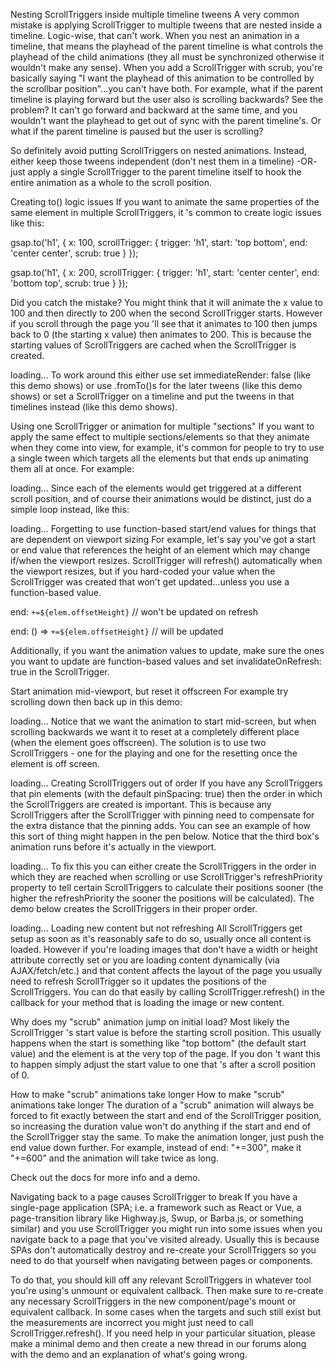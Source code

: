 Nesting ScrollTriggers inside multiple timeline tweens
A very common mistake is applying ScrollTrigger to multiple tweens that are nested inside a timeline. Logic-wise, that can't work. When you nest an animation in a timeline, that means the playhead of the parent timeline is what controls the playhead of the child animations (they all must be synchronized otherwise it wouldn't make any sense). When you add a ScrollTrigger with scrub, you're basically saying "I want the playhead of this animation to be controlled by the scrollbar position"...you can't have both. For example, what if the parent timeline is playing forward but the user also is scrolling backwards? See the problem? It can't go forward and backward at the same time, and you wouldn't want the playhead to get out of sync with the parent timeline's. Or what if the parent timeline is paused but the user is scrolling?

So definitely avoid putting ScrollTriggers on nested animations. Instead, either keep those tweens independent (don't nest them in a timeline) -OR- just apply a single ScrollTrigger to the parent timeline itself to hook the entire animation as a whole to the scroll position.

Creating to() logic issues
If you want to animate the same properties of the same element in multiple ScrollTriggers, it 's common to create logic issues like this:

gsap.to('h1', {
x: 100,
scrollTrigger: {
trigger: 'h1',
start: 'top bottom',
end: 'center center',
scrub: true
}
});

gsap.to('h1', {
x: 200,
scrollTrigger: {
trigger: 'h1',
start: 'center center',
end: 'bottom top',
scrub: true
}
});

Did you catch the mistake? You might think that it will animate the x value to 100 and then directly to 200 when the second ScrollTrigger starts. However if you scroll through the page you 'll see that it animates to 100 then jumps back to 0 (the starting x value) then animates to 200. This is because the starting values of ScrollTriggers are cached when the ScrollTrigger is created.

loading...
To work around this either use set immediateRender: false (like this demo shows) or use .fromTo()s for the later tweens (like this demo shows) or set a ScrollTrigger on a timeline and put the tweens in that timelines instead (like this demo shows).

Using one ScrollTrigger or animation for multiple "sections"
If you want to apply the same effect to multiple sections/elements so that they animate when they come into view, for example, it's common for people to try to use a single tween which targets all the elements but that ends up animating them all at once. For example:

loading...
Since each of the elements would get triggered at a different scroll position, and of course their animations would be distinct, just do a simple loop instead, like this:

loading...
Forgetting to use function-based start/end values for things that are dependent on viewport sizing
For example, let's say you've got a start or end value that references the height of an element which may change if/when the viewport resizes. ScrollTrigger will refresh() automatically when the viewport resizes, but if you hard-coded your value when the ScrollTrigger was created that won't get updated...unless you use a function-based value.

end: `+=${elem.offsetHeight}` // won't be updated on refresh

end: () => `+=${elem.offsetHeight}` // will be updated

Additionally, if you want the animation values to update, make sure the ones you want to update are function-based values and set invalidateOnRefresh: true in the ScrollTrigger.

Start animation mid-viewport, but reset it offscreen
For example try scrolling down then back up in this demo:

loading...
Notice that we want the animation to start mid-screen, but when scrolling backwards we want it to reset at a completely different place (when the element goes offscreen). The solution is to use two ScrollTriggers - one for the playing and one for the resetting once the element is off screen.

loading...
Creating ScrollTriggers out of order
If you have any ScrollTriggers that pin elements (with the default pinSpacing: true) then the order in which the ScrollTriggers are created is important. This is because any ScrollTriggers after the ScrollTrigger with pinning need to compensate for the extra distance that the pinning adds. You can see an example of how this sort of thing might happen in the pen below. Notice that the third box's animation runs before it's actually in the viewport.

loading...
To fix this you can either create the ScrollTriggers in the order in which they are reached when scrolling or use ScrollTrigger's refreshPriority property to tell certain ScrollTriggers to calculate their positions sooner (the higher the refreshPriority the sooner the positions will be calculated). The demo below creates the ScrollTriggers in their proper order.

loading...
Loading new content but not refreshing
All ScrollTriggers get setup as soon as it's reasonably safe to do so, usually once all content is loaded. However if you're loading images that don't have a width or height attribute correctly set or you are loading content dynamically (via AJAX/fetch/etc.) and that content affects the layout of the page you usually need to refresh ScrollTrigger so it updates the positions of the ScrollTriggers. You can do that easily by calling ScrollTrigger.refresh() in the callback for your method that is loading the image or new content.

Why does my "scrub" animation jump on initial load?
Most likely the ScrollTrigger 's start value is before the starting scroll position. This usually happens when the start is something like "top bottom" (the default start value) and the element is at the very top of the page. If you don 't want this to happen simply adjust the start value to one that 's after a scroll position of 0.

How to make "scrub" animations take longer
How to make "scrub" animations take longer
The duration of a "scrub" animation will always be forced to fit exactly between the start and end of the ScrollTrigger position, so increasing the duration value won't do anything if the start and end of the ScrollTrigger stay the same. To make the animation longer, just push the end value down further. For example, instead of end: "+=300", make it "+=600" and the animation will take twice as long.

Check out the docs for more info and a demo.

Navigating back to a page causes ScrollTrigger to break
If you have a single-page application (SPA; i.e. a framework such as React or Vue, a page-transition library like Highway.js, Swup, or Barba.js, or something similar) and you use ScrollTrigger you might run into some issues when you navigate back to a page that you've visited already. Usually this is because SPAs don't automatically destroy and re-create your ScrollTriggers so you need to do that yourself when navigating between pages or components.

To do that, you should kill off any relevant ScrollTriggers in whatever tool you're using's unmount or equivalent callback. Then make sure to re-create any necessary ScrollTriggers in the new component/page's mount or equivalent callback. In some cases when the targets and such still exist but the measurements are incorrect you might just need to call ScrollTrigger.refresh(). If you need help in your particular situation, please make a minimal demo and then create a new thread in our forums along with the demo and an explanation of what's going wrong.
